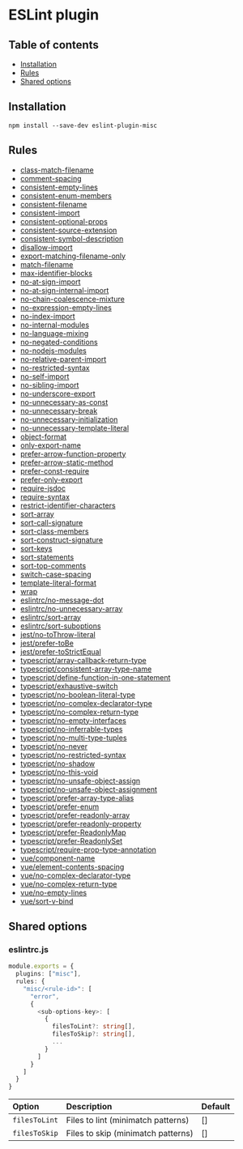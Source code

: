 # ESLint plugin

## Table of contents

- [Installation](#installation)
- [Rules](#rules)
- [Shared options](#shared-options)

## <a name="installation"></a>Installation

```
npm install --save-dev eslint-plugin-misc
```

## <a name="rules"></a>Rules

- [class-match-filename](https://ilyub.github.io/eslint-plugin-misc/class-match-filename.html)
- [comment-spacing](https://ilyub.github.io/eslint-plugin-misc/comment-spacing.html)
- [consistent-empty-lines](https://ilyub.github.io/eslint-plugin-misc/consistent-empty-lines.html)
- [consistent-enum-members](https://ilyub.github.io/eslint-plugin-misc/consistent-enum-members.html)
- [consistent-filename](https://ilyub.github.io/eslint-plugin-misc/consistent-filename.html)
- [consistent-import](https://ilyub.github.io/eslint-plugin-misc/consistent-import.html)
- [consistent-optional-props](https://ilyub.github.io/eslint-plugin-misc/consistent-optional-props.html)
- [consistent-source-extension](https://ilyub.github.io/eslint-plugin-misc/consistent-source-extension.html)
- [consistent-symbol-description](https://ilyub.github.io/eslint-plugin-misc/consistent-symbol-description.html)
- [disallow-import](https://ilyub.github.io/eslint-plugin-misc/disallow-import.html)
- [export-matching-filename-only](https://ilyub.github.io/eslint-plugin-misc/export-matching-filename-only.html)
- [match-filename](https://ilyub.github.io/eslint-plugin-misc/match-filename.html)
- [max-identifier-blocks](https://ilyub.github.io/eslint-plugin-misc/max-identifier-blocks.html)
- [no-at-sign-import](https://ilyub.github.io/eslint-plugin-misc/no-at-sign-import.html)
- [no-at-sign-internal-import](https://ilyub.github.io/eslint-plugin-misc/no-at-sign-internal-import.html)
- [no-chain-coalescence-mixture](https://ilyub.github.io/eslint-plugin-misc/no-chain-coalescence-mixture.html)
- [no-expression-empty-lines](https://ilyub.github.io/eslint-plugin-misc/no-expression-empty-lines.html)
- [no-index-import](https://ilyub.github.io/eslint-plugin-misc/no-index-import.html)
- [no-internal-modules](https://ilyub.github.io/eslint-plugin-misc/no-internal-modules.html)
- [no-language-mixing](https://ilyub.github.io/eslint-plugin-misc/no-language-mixing.html)
- [no-negated-conditions](https://ilyub.github.io/eslint-plugin-misc/no-negated-conditions.html)
- [no-nodejs-modules](https://ilyub.github.io/eslint-plugin-misc/no-nodejs-modules.html)
- [no-relative-parent-import](https://ilyub.github.io/eslint-plugin-misc/no-relative-parent-import.html)
- [no-restricted-syntax](https://ilyub.github.io/eslint-plugin-misc/no-restricted-syntax.html)
- [no-self-import](https://ilyub.github.io/eslint-plugin-misc/no-self-import.html)
- [no-sibling-import](https://ilyub.github.io/eslint-plugin-misc/no-sibling-import.html)
- [no-underscore-export](https://ilyub.github.io/eslint-plugin-misc/no-underscore-export.html)
- [no-unnecessary-as-const](https://ilyub.github.io/eslint-plugin-misc/no-unnecessary-as-const.html)
- [no-unnecessary-break](https://ilyub.github.io/eslint-plugin-misc/no-unnecessary-break.html)
- [no-unnecessary-initialization](https://ilyub.github.io/eslint-plugin-misc/no-unnecessary-initialization.html)
- [no-unnecessary-template-literal](https://ilyub.github.io/eslint-plugin-misc/no-unnecessary-template-literal.html)
- [object-format](https://ilyub.github.io/eslint-plugin-misc/object-format.html)
- [only-export-name](https://ilyub.github.io/eslint-plugin-misc/only-export-name.html)
- [prefer-arrow-function-property](https://ilyub.github.io/eslint-plugin-misc/prefer-arrow-function-property.html)
- [prefer-arrow-static-method](https://ilyub.github.io/eslint-plugin-misc/prefer-arrow-static-method.html)
- [prefer-const-require](https://ilyub.github.io/eslint-plugin-misc/prefer-const-require.html)
- [prefer-only-export](https://ilyub.github.io/eslint-plugin-misc/prefer-only-export.html)
- [require-jsdoc](https://ilyub.github.io/eslint-plugin-misc/require-jsdoc.html)
- [require-syntax](https://ilyub.github.io/eslint-plugin-misc/require-syntax.html)
- [restrict-identifier-characters](https://ilyub.github.io/eslint-plugin-misc/restrict-identifier-characters.html)
- [sort-array](https://ilyub.github.io/eslint-plugin-misc/sort-array.html)
- [sort-call-signature](https://ilyub.github.io/eslint-plugin-misc/sort-call-signature.html)
- [sort-class-members](https://ilyub.github.io/eslint-plugin-misc/sort-class-members.html)
- [sort-construct-signature](https://ilyub.github.io/eslint-plugin-misc/sort-construct-signature.html)
- [sort-keys](https://ilyub.github.io/eslint-plugin-misc/sort-keys.html)
- [sort-statements](https://ilyub.github.io/eslint-plugin-misc/sort-statements.html)
- [sort-top-comments](https://ilyub.github.io/eslint-plugin-misc/sort-top-comments.html)
- [switch-case-spacing](https://ilyub.github.io/eslint-plugin-misc/switch-case-spacing.html)
- [template-literal-format](https://ilyub.github.io/eslint-plugin-misc/template-literal-format.html)
- [wrap](https://ilyub.github.io/eslint-plugin-misc/wrap.html)
- [eslintrc/no-message-dot](https://ilyub.github.io/eslint-plugin-misc/eslintrc/no-message-dot.html)
- [eslintrc/no-unnecessary-array](https://ilyub.github.io/eslint-plugin-misc/eslintrc/no-unnecessary-array.html)
- [eslintrc/sort-array](https://ilyub.github.io/eslint-plugin-misc/eslintrc/sort-array.html)
- [eslintrc/sort-suboptions](https://ilyub.github.io/eslint-plugin-misc/eslintrc/sort-suboptions.html)
- [jest/no-toThrow-literal](https://ilyub.github.io/eslint-plugin-misc/jest/no-toThrow-literal.html)
- [jest/prefer-toBe](https://ilyub.github.io/eslint-plugin-misc/jest/prefer-toBe.html)
- [jest/prefer-toStrictEqual](https://ilyub.github.io/eslint-plugin-misc/jest/prefer-toStrictEqual.html)
- [typescript/array-callback-return-type](https://ilyub.github.io/eslint-plugin-misc/typescript/array-callback-return-type.html)
- [typescript/consistent-array-type-name](https://ilyub.github.io/eslint-plugin-misc/typescript/consistent-array-type-name.html)
- [typescript/define-function-in-one-statement](https://ilyub.github.io/eslint-plugin-misc/typescript/define-function-in-one-statement.html)
- [typescript/exhaustive-switch](https://ilyub.github.io/eslint-plugin-misc/typescript/exhaustive-switch.html)
- [typescript/no-boolean-literal-type](https://ilyub.github.io/eslint-plugin-misc/typescript/no-boolean-literal-type.html)
- [typescript/no-complex-declarator-type](https://ilyub.github.io/eslint-plugin-misc/typescript/no-complex-declarator-type.html)
- [typescript/no-complex-return-type](https://ilyub.github.io/eslint-plugin-misc/typescript/no-complex-return-type.html)
- [typescript/no-empty-interfaces](https://ilyub.github.io/eslint-plugin-misc/typescript/no-empty-interfaces.html)
- [typescript/no-inferrable-types](https://ilyub.github.io/eslint-plugin-misc/typescript/no-inferrable-types.html)
- [typescript/no-multi-type-tuples](https://ilyub.github.io/eslint-plugin-misc/typescript/no-multi-type-tuples.html)
- [typescript/no-never](https://ilyub.github.io/eslint-plugin-misc/typescript/no-never.html)
- [typescript/no-restricted-syntax](https://ilyub.github.io/eslint-plugin-misc/typescript/no-restricted-syntax.html)
- [typescript/no-shadow](https://ilyub.github.io/eslint-plugin-misc/typescript/no-shadow.html)
- [typescript/no-this-void](https://ilyub.github.io/eslint-plugin-misc/typescript/no-this-void.html)
- [typescript/no-unsafe-object-assign](https://ilyub.github.io/eslint-plugin-misc/typescript/no-unsafe-object-assign.html)
- [typescript/no-unsafe-object-assignment](https://ilyub.github.io/eslint-plugin-misc/typescript/no-unsafe-object-assignment.html)
- [typescript/prefer-array-type-alias](https://ilyub.github.io/eslint-plugin-misc/typescript/prefer-array-type-alias.html)
- [typescript/prefer-enum](https://ilyub.github.io/eslint-plugin-misc/typescript/prefer-enum.html)
- [typescript/prefer-readonly-array](https://ilyub.github.io/eslint-plugin-misc/typescript/prefer-readonly-array.html)
- [typescript/prefer-readonly-property](https://ilyub.github.io/eslint-plugin-misc/typescript/prefer-readonly-property.html)
- [typescript/prefer-ReadonlyMap](https://ilyub.github.io/eslint-plugin-misc/typescript/prefer-ReadonlyMap.html)
- [typescript/prefer-ReadonlySet](https://ilyub.github.io/eslint-plugin-misc/typescript/prefer-ReadonlySet.html)
- [typescript/require-prop-type-annotation](https://ilyub.github.io/eslint-plugin-misc/typescript/require-prop-type-annotation.html)
- [vue/component-name](https://ilyub.github.io/eslint-plugin-misc/vue/component-name.html)
- [vue/element-contents-spacing](https://ilyub.github.io/eslint-plugin-misc/vue/element-contents-spacing.html)
- [vue/no-complex-declarator-type](https://ilyub.github.io/eslint-plugin-misc/vue/no-complex-declarator-type.html)
- [vue/no-complex-return-type](https://ilyub.github.io/eslint-plugin-misc/vue/no-complex-return-type.html)
- [vue/no-empty-lines](https://ilyub.github.io/eslint-plugin-misc/vue/no-empty-lines.html)
- [vue/sort-v-bind](https://ilyub.github.io/eslint-plugin-misc/vue/sort-v-bind.html)

## <a name="shared-options"></a>Shared options

### eslintrc.js

```ts
module.exports = {
  plugins: ["misc"],
  rules: {
    "misc/<rule-id>": [
      "error",
      {
        <sub-options-key>: [
          {
            filesToLint?: string[],
            filesToSkip?: string[],
            ...
          }
        ]
      }
    ]
  }
}
```

| Option | Description | Default |
| :----- | :----- | :----- |
| `filesToLint` | Files to lint (minimatch patterns) | [] |
| `filesToSkip` | Files to skip (minimatch patterns) | [] |